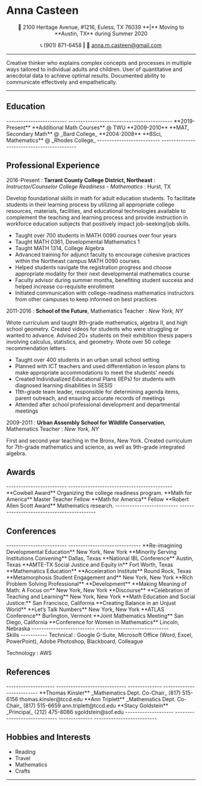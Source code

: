 Anna Casteen
============
<center class="address">
🏡 2100 Heritage Avenue, #1216, Euless, TX 76039 **|** Moving to **Austin, TX** during Summer 2020

📞 (901) 871-6458 **|** 📧 anna.m.casteen@gmail.com

</center>

----

<div class="fancy-summary">
Creative thinker who explains complex concepts and processes in multiple ways tailored
to individual adults and children. User of quantitative and anecdotal data to achieve
optimal results. Documented ability to communicate effectively and empathetically.
</div>

----

Education
---------


<div class="fancy-table">
-------------------------           -------------------------------------------
**2019-Present**                              **Additional Math Courses** @ TWU
**2009-2010**                           **MAT, Secondary Math** @ _Bard College_
**2004-2008**                           **BSci, Mathematics** @ _Rhodes College_
--------------------------          -------------------------------------------
</div>

Professional Experience
------------------------

2016-Present
: **Tarrant County College District, Northeast**
: _Instructor/Counselor College Readiness - Mathematics_
: Hurst, TX

Develop foundational skills in math for adult education students. To facilitate students in
their learning process by utilizing all appropriate college resources, materials, facilities,
and educational technologies available to complement the teaching and learning
process and provide instruction in workforce education subjects that positively impact
job-seeking/job skills.

* Taught over 700 students in MATH 0090 courses over four years
* Taught MATH 0361, Developmental Mathematics 1
* Taught MATH 1314, College Algebra
* Advanced training for adjunct faculty to encourage cohesive practices within the
Northeast campus MATH 0090 courses.
* Helped students navigate the registration progress and choose appropriate
modality for their next developmental mathematics course
* Faculty advisor during summer months, benefiting student success and helped
increase co-requisite enrollment
* Initiated communication with college-readiness mathematics instructors from
other campuses to keep informed on best practices

2011-2016
: **School of the Future**, Mathematics Teacher
: _New York, NY_

Wrote curriculum and taught 8th-grade mathematics, algebra II, and high school
geometry. Created videos for students who were struggling or wanted to advance.
Advised 20+ students on their exhibition thesis papers involving calculus, statistics, and
geometry. Wrote over 50 college recommendation letters.

* Taught over 400 students in an urban small school setting
* Planned with ICT teachers and used differentiation in lesson plans to make
appropriate accommodations to meet the students' needs
* Created Individualized Educational Plans (IEPs) for students with diagnosed
learning disabilities in SESIS
* 11th-grade team leader, responsible for determining agenda items, parent
outreach, and ensuring accurate records of meetings
* Attended after school professional development and departmental meetings

2009-2011
: **Urban Assembly School for Wildlife Conservation**, Mathematics Teacher
: _New York, NY_

First and second year teaching in the Bronx, New York. Created curriculum for 7th-grade
mathematics and science, as well as 9th-grade integrated algebra.

Awards
--------------

<div class="fancy-table">
-------------------------           -------------------------------------------
**Cowbell Award**                     Organizing the college readiness program.
**Math for America**                                      Master Teacher Fellow
**Math for America**                                                     Fellow
**Robert Allen Scott Award**                              Mathematics research.
--------------------------          -------------------------------------------
</div>

Conferences
-------------

<div class="fancy-table">
-------------------------                    ------------------------------
**Re-imagining Developmental Education**                 New York, New York
**Minority Serving Institutions Convening**                   Dallas, Texas
**National IBL Conference**                                   Austin, Texas
**AMTE-TX Social Justice and Equity in**                  Fort Worth, Texas
**Mathematics Education**
**Acceleration Institute**                                Round Rock, Texas
**Metamorphosis Student Engagement and**                 New York, New York
**Rich Problem Solving Professional**
**Development**
**Making Meaning of Math: A Focus on**                   New York, New York
**Discourse**
**Celebration of Teaching and Learning**                 New York, New York
**Math Education and Social Justice:**            San Francisco, California
**Creating Balance in an Unjust World**
**Let’s Talk Numbers**                                   New York, New York
**ATLAS Conference**                                    Burlington, Vermont
**Joint Mathematics Meeting**                         San Diego, California
**Conference for Women in Mathematics**                   Lincoln, Nebraska
--------------------------                   ------------------------------
</div>
Skills
-----------
Technical
: Google G-Suite, Microsoft Office (Word, Excel, PowerPoint), Adobe Photoshop, Blackboard, Colleague

Technology
: AWS

References
-------------------------

<div class="fancy-table">
--------------------  ----------------------------- --------------  --------------------------
**Thomas Kinsler**    _Mathematics Dept. Co-Chair_  (817) 515-6156    thomas.kinsler@tccd.edu
**Ann Triplett**      _Mathematics Dept. Co-Chair_  (817) 515-6659    ann.triplett@tccd.edu
**Stacy Goldstein**   _Principal_                   (212) 475-8086    sgoldstein@sof.edu
--------------------  ----------------------------- --------------  --------------------------
</div>


Hobbies and Interests
----------------------

* Reading
* Travel
* Mathematics
* Crafts

----

